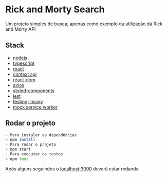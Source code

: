 # Rick and Morty Search
Um projeto simples de busca, apenas como exemplo da utilização da Rick and Morty API

## Stack
- [nodejs](https://nodejs.org/)
- [typescript](https://www.typescriptlang.org/)
- [react](https://github.com/facebook/react)
- [context api](https://react.dev/reference/react/useContext)
- [react-dom](https://www.npmjs.com/package/react-dom)
- [axios](https://github.com/axios/axios)
- [styled-components](https://styled-components.com/)
- [jest](https://jestjs.io/)
- [testing-library](https://testing-library.com/)
- [mock service worker](https://mswjs.io/)

## Rodar o projeto
```zsh
- Para instalar as dependências
> npm install
- Para rodar o projeto
> npm start
- Para executar os testes
> npm test
```

Após alguns seguindos o [localhost:3000](http://localhost:3000/) deverá estar rodando

